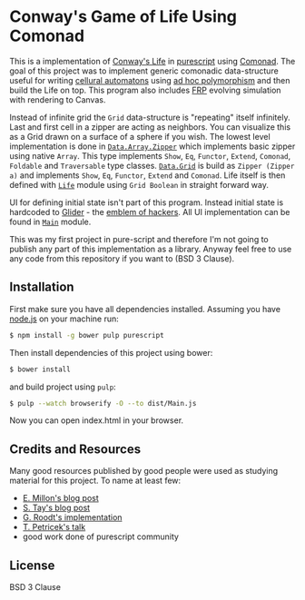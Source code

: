 # Conway's Game of Life Using Comonad

This is a implementation of [Conway's Life](https://en.wikipedia.org/wiki/Conway's_Game_of_Life) in [purescript](http://purescript.org/)
using [Comonad](https://www.quora.com/What-is-a-Comonad-and-when-should-I-use-them).
The goal of this project was to implement generic comonadic data-structure useful for writing [cellural automatons](https://en.wikipedia.org/wiki/Cellular_automaton)
using [ad hoc polymorphism](https://en.wikipedia.org/wiki/Ad_hoc_polymorphism) and then build the Life on top.
This program also includes [FRP](https://en.wikipedia.org/wiki/Functional_reactive_programming) evolving simulation
with rendering to Canvas.

Instead of infinite grid the `Grid` data-structure is "repeating" itself infinitely.
Last and first cell in a zipper are acting as neighbors.
You can visualize this as a Grid drawn on a surface of a sphere if you wish.
The lowest level implementation is done in [`Data.Array.Zipper`](https://github.com/turboMaCk/pure-life-in-comonad/blob/master/src/Data/Array/Zipper.purs)
which implements basic zipper using native `Array`. This type implements `Show`, `Eq`, `Functor`, `Extend`, `Comonad`, `Foldable` and `Traversable` type classes.
[`Data.Grid`](https://github.com/turboMaCk/pure-life-in-comonad/blob/master/src/Data/Grid.purs) is build as `Zipper (Zipper a)`
and implements `Show`, `Eq`, `Functor`, `Extend` and `Comonad`. Life itself is then defined with [`Life`](https://github.com/turboMaCk/pure-life-in-comonad/blob/master/src/Life.purs)
module using `Grid Boolean` in straight forward way.

UI for defining initial state isn't part of this program.
Instead initial state is hardcoded to [Glider](https://en.wikipedia.org/wiki/Glider_(Conway's_Life)) - the [emblem of hackers](http://www.inkblurt.com/2007/05/16/the-glider-as-hacker-emblem/).
All UI implementation can be found in [`Main`](https://github.com/turboMaCk/pure-life-in-comonad/blob/master/src/Main.purs) module.

This was my first project in pure-script and therefore I'm not going to publish any part of this implementation as a library.
Anyway feel free to use any code from this repository if you want to (BSD 3 Clause).

## Installation

First make sure you have all dependencies installed. Assuming you have [node.js](https://nodejs.org/en/) on your machine run:

```bash
$ npm install -g bower pulp purescript
```

Then install dependencies of this project using bower:

```bash
$ bower install
```

and build project using `pulp`:

```bash
$ pulp --watch browserify -O --to dist/Main.js
```

Now you can open index.html in your browser.

## Credits and Resources

Many good resources published by good people were used as studying material for this project. To name at least few:

- [E. Millon's blog post](http://blog.emillon.org/posts/2012-10-18-comonadic-life.html)
- [S. Tay's blog post](https://samtay.github.io/posts/comonadic-game-of-life.html)
- [G. Roodt's implementation](https://github.com/groodt/purescript-game-of-life)
- [T. Petricek's talk](https://www.youtube.com/watch?v=mqCsfYERzzE)
- good work done of purescript community

## License

BSD 3 Clause
